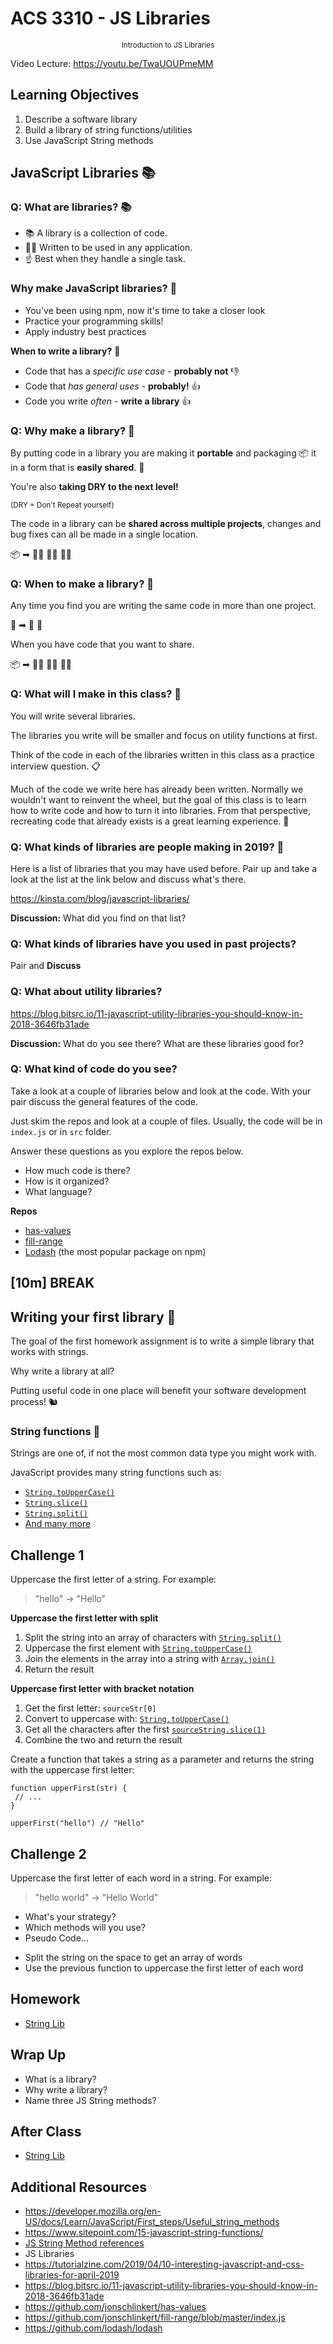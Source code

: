 <!-- .slide: data-background="./Images/header.svg" data-background-repeat="none" data-background-size="40% 40%" data-background-position="center 10%" class="header" -->
# ACS 3310 - JS Libraries

<small style="display:block;text-align:center">Introduction to JS Libraries</small>

<!-- Put a link to the slides so that students can find them -->
<!-- 
➡️ [**Slides**](https://docs.google.com/presentation/d/1z827q9AWQoOGm2-4msKoOtrVdp93GAjkx-lHKWp8NBw/edit?usp=sharing) -->

Video Lecture: https://youtu.be/TwaUOUPmeMM

<!-- > -->

## Learning Objectives

1. Describe a software library
1. Build a library of string functions/utilities
1. Use JavaScript String methods

<!-- > -->

## JavaScript Libraries 📚

<!-- > -->

### Q: What are libraries? 📚

<!-- > -->

- 📚 A library is a collection of code. 
- 👩‍💻 Written to be used in any application. 
- ☝️ Best when they handle a single task.

<!-- > -->

### Why make JavaScript libraries? 🤔

<!-- > -->

- You've been using npm, now it's time to take a closer look
- Practice your programming skills!
- Apply industry best practices 

<!-- > -->

**When to write a library?** 🤔

<!-- > -->

- Code that has a _specific use case_ - **probably not** 👎
- Code that _has general uses_ - **probably!** 👍
- Code you write _often_ - **write a library** 👍

<!-- > -->

### Q: Why make a library? 🤔

<!-- > -->

By putting code in a library you are making it **portable** 
and packaging 📦 it in a form that is **easily shared**. 🤝

<!-- > -->

You're also **taking DRY to the next level!** 

<small>(DRY = Don't Repeat yourself)</small>

<!-- > -->

The code in a library can be **shared across multiple projects**, changes and bug fixes can all be made in a single location.

📦 ➡ 👩‍💻 🧑‍💻 👩‍💻

<!-- > -->

### Q: When to make a library? 🤔

<!-- > -->

Any time you find you are writing the same code in more than one project. 

💾 ➡ 🤖 👾

<!-- > -->

When you have code that you want to share.

📦 ➡ 👩‍💻 🧑‍💻 👩‍💻

<!-- > -->

### Q: What will I make in this class? 🤔

<!-- > -->

You will write several libraries. 

The libraries you write will be smaller and focus on utility functions at first. 

<!-- > -->

Think of the code in each of the libraries written in this class as a practice interview question. 📋

<!-- > -->

Much of the code we write here has already been written. Normally we wouldn't want to reinvent the wheel, but the goal of this class is to learn how to write code and how to turn it into libraries. From that perspective, recreating code that already exists is a great learning experience. 💪

<!-- > -->

### Q: What kinds of libraries are people making in 2019? 🤔

<!-- > -->

Here is a list of libraries that you may have used before. Pair up and take a look at the list at the link below and discuss what's there.

https://kinsta.com/blog/javascript-libraries/

<!-- > -->

**Discussion:** What did you find on that list?

<!-- > -->

### Q: What kinds of libraries have you used in past projects?

<div>Pair and <strong>Discuss</strong></div> 

<!-- > -->

### Q: What about utility libraries?

https://blog.bitsrc.io/11-javascript-utility-libraries-you-should-know-in-2018-3646fb31ade

**Discussion:** What do you see there? What are these libraries good for?

<!-- > -->

### Q: What kind of code do you see?

Take a look at a couple of libraries below and look at the code. With your pair discuss the general features of the code.

Just skim the repos and look at a couple of files. Usually, the code will be in `index.js` or in `src` folder.

<!-- > -->

Answer these questions as you explore the repos below.

- How much code is there?
- How is it organized?
- What language?

**Repos**

- [has-values](https://github.com/jonschlinkert/has-values)
- [fill-range](https://github.com/jonschlinkert/fill-range/blob/master/index.js)
- [Lodash](https://github.com/lodash/lodash) (the most popular package on npm)

<!-- > -->

<!-- .slide: data-background="#087CB8" -->
## [**10m**] BREAK

<!-- > -->

## Writing your first library 🧐

<!-- > -->

The goal of the first homework assignment is to write a simple library that works with strings. 

<!-- > -->

Why write a library at all? 

Putting useful code in one place will benefit your software development process! 🐿

<!-- > -->

### String functions 🧶

Strings are one of, if not the most common data type you might work with. 

JavaScript provides many string functions such as:

- [`String.toUpperCase()`](https://developer.mozilla.org/en-US/docs/Web/JavaScript/Reference/Global_Objects/String/toUpperCase)
- [`String.slice()`](https://developer.mozilla.org/en-US/docs/Web/JavaScript/Reference/Global_Objects/String/slice)
- [`String.split()`](https://developer.mozilla.org/en-US/docs/Web/JavaScript/Reference/Global_Objects/String/split)
- [And many more](https://developer.mozilla.org/en-US/docs/Web/JavaScript/Reference/Global_Objects/String)

<!-- > -->

## Challenge 1

Uppercase the first letter of a string. For example: 

> "hello" -> "Hello"

<!-- > -->

**Uppercase the first letter with split**

1. Split the string into an array of characters with [`String.split()`](https://developer.mozilla.org/en-US/docs/Web/JavaScript/Reference/Global_Objects/String/split)
1. Uppercase the first element with [`String.toUpperCase()`]()
1. Join the elements in the array into a string with [`Array.join()`](https://developer.mozilla.org/en-US/docs/Web/JavaScript/Reference/Global_Objects/Array/join)
1. Return the result

<!-- > -->

**Uppercase first letter with bracket notation**

1. Get the first letter: `sourceStr[0]`
1. Convert to uppercase with: [`String.toUpperCase()`](https://developer.mozilla.org/en-US/docs/Web/JavaScript/Reference/Global_Objects/String/toUpperCase)
1. Get all the characters after the first [`sourceString.slice(1)`](https://developer.mozilla.org/en-US/docs/Web/JavaScript/Reference/Global_Objects/String/slice)
1. Combine the two and return the result

<!-- > -->

Create a function that takes a string as a parameter and returns the string with the uppercase first letter: 

```JS
function upperFirst(str) {
 // ...
}

upperFirst("hello") // "Hello"
```

<!-- > -->

## Challenge 2

Uppercase the first letter of each word in a string. For example: 

> "hello world" -> "Hello World"

<!-- > -->

- What's your strategy? 
- Which methods will you use? 
- Pseudo Code...

<!-- > -->

- Split the string on the space to get an array of words
- Use the previous function to uppercase the first letter of each word

<!-- > -->

## Homework

- [String Lib](../assignments/assignment-01-string-lib.md)

<!-- > -->

## Wrap Up

- What is a library? 
- Why write a library?
- Name three JS String methods?

<!-- > -->

## After Class 

 - [String Lib](../assignments/assignment-01-string-lib.md)

<!-- > -->

## Additional Resources

- https://developer.mozilla.org/en-US/docs/Learn/JavaScript/First_steps/Useful_string_methods
- https://www.sitepoint.com/15-javascript-string-functions/
- [JS String Method references](https://developer.mozilla.org/en-US/docs/Web/JavaScript/Reference/Global_Objects/String)
- JS Libraries
 - https://tutorialzine.com/2019/04/10-interesting-javascript-and-css-libraries-for-april-2019
 - https://blog.bitsrc.io/11-javascript-utility-libraries-you-should-know-in-2018-3646fb31ade
 - https://github.com/jonschlinkert/has-values
 - https://github.com/jonschlinkert/fill-range/blob/master/index.js
- https://github.com/lodash/lodash

